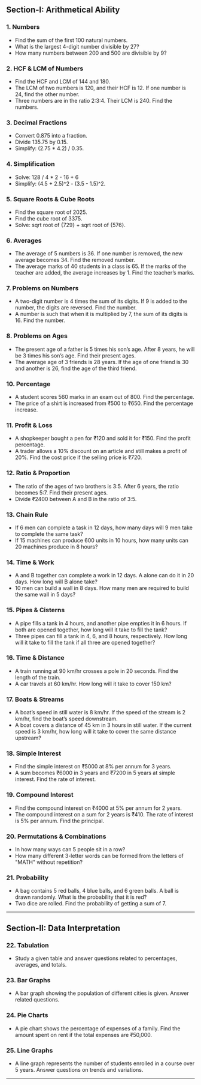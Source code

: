 
## **Section-I: Arithmetical Ability**  
### **1. Numbers**  
- Find the sum of the first 100 natural numbers.  
- What is the largest 4-digit number divisible by 27?  
- How many numbers between 200 and 500 are divisible by 9?  

### **2. HCF & LCM of Numbers**  
- Find the HCF and LCM of 144 and 180.  
- The LCM of two numbers is 120, and their HCF is 12. If one number is 24, find the other number.  
- Three numbers are in the ratio 2:3:4. Their LCM is 240. Find the numbers.  

### **3. Decimal Fractions**  
- Convert 0.875 into a fraction.  
- Divide 135.75 by 0.15.  
- Simplify: (2.75 * 4.2) / 0.35.  

### **4. Simplification**  
- Solve: 128 / 4 * 2 - 16 + 6   
- Simplify: (4.5 + 2.5)^2 - (3.5 - 1.5)^2.  

### **5. Square Roots & Cube Roots**  
- Find the square root of 2025.  
- Find the cube root of 3375.  
- Solve: sqrt root of {729} + sqrt root of {576}.  

### **6. Averages**  
- The average of 5 numbers is 36. If one number is removed, the new average becomes 34. Find the removed number.  
- The average marks of 40 students in a class is 65. If the marks of the teacher are added, the average increases by 1. Find the teacher’s marks.  

### **7. Problems on Numbers**  
- A two-digit number is 4 times the sum of its digits. If 9 is added to the number, the digits are reversed. Find the number.  
- A number is such that when it is multiplied by 7, the sum of its digits is 16. Find the number.  

### **8. Problems on Ages**  
- The present age of a father is 5 times his son’s age. After 8 years, he will be 3 times his son’s age. Find their present ages.  
- The average age of 3 friends is 28 years. If the age of one friend is 30 and another is 26, find the age of the third friend.  



### **10. Percentage**  
- A student scores 560 marks in an exam out of 800. Find the percentage.  
- The price of a shirt is increased from ₹500 to ₹650. Find the percentage increase.  

### **11. Profit & Loss**  
- A shopkeeper bought a pen for ₹120 and sold it for ₹150. Find the profit percentage.  
- A trader allows a 10% discount on an article and still makes a profit of 20%. Find the cost price if the selling price is ₹720.  

### **12. Ratio & Proportion**  
- The ratio of the ages of two brothers is 3:5. After 6 years, the ratio becomes 5:7. Find their present ages.  
- Divide ₹2400 between A and B in the ratio of 3:5.  

### **13. Chain Rule**  
- If 6 men can complete a task in 12 days, how many days will 9 men take to complete the same task?  
- If 15 machines can produce 600 units in 10 hours, how many units can 20 machines produce in 8 hours?  

### **14. Time & Work**  
- A and B together can complete a work in 12 days. A alone can do it in 20 days. How long will B alone take?  
- 10 men can build a wall in 8 days. How many men are required to build the same wall in 5 days?  

### **15. Pipes & Cisterns**  
- A pipe fills a tank in 4 hours, and another pipe empties it in 6 hours. If both are opened together, how long will it take to fill the tank?  
- Three pipes can fill a tank in 4, 6, and 8 hours, respectively. How long will it take to fill the tank if all three are opened together?  

### **16. Time & Distance**  
- A train running at 90 km/hr crosses a pole in 20 seconds. Find the length of the train.  
- A car travels at 60 km/hr. How long will it take to cover 150 km?  

### **17. Boats & Streams**  
- A boat’s speed in still water is 8 km/hr. If the speed of the stream is 2 km/hr, find the boat’s speed downstream.  
- A boat covers a distance of 45 km in 3 hours in still water. If the current speed is 3 km/hr, how long will it take to cover the same distance upstream?  

### **18. Simple Interest**  
- Find the simple interest on ₹5000 at 8% per annum for 3 years.  
- A sum becomes ₹6000 in 3 years and ₹7200 in 5 years at simple interest. Find the rate of interest.  

### **19. Compound Interest**  
- Find the compound interest on ₹4000 at 5% per annum for 2 years.  
- The compound interest on a sum for 2 years is ₹410. The rate of interest is 5% per annum. Find the principal.  

### **20. Permutations & Combinations**  
- In how many ways can 5 people sit in a row?  
- How many different 3-letter words can be formed from the letters of "MATH" without repetition?  

### **21. Probability**  
- A bag contains 5 red balls, 4 blue balls, and 6 green balls. A ball is drawn randomly. What is the probability that it is red?  
- Two dice are rolled. Find the probability of getting a sum of 7.  

---

## **Section-II: Data Interpretation**  
### **22. Tabulation**  
- Study a given table and answer questions related to percentages, averages, and totals.  

### **23. Bar Graphs**  
- A bar graph showing the population of different cities is given. Answer related questions.  

### **24. Pie Charts**  
- A pie chart shows the percentage of expenses of a family. Find the amount spent on rent if the total expenses are ₹50,000.  

### **25. Line Graphs**  
- A line graph represents the number of students enrolled in a course over 5 years. Answer questions on trends and variations.  

---
